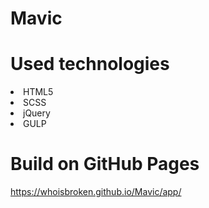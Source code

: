 # Mavic

# Used technologies
<li>HTML5</li>
<li>SCSS</li>
<li>jQuery</li>
<li>GULP</li>

# Build on GitHub Pages
<https://whoisbroken.github.io/Mavic/app/>
